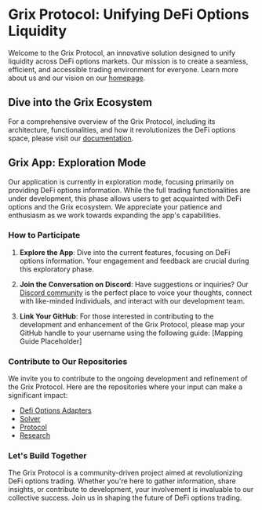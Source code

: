 # Grix Protocol: Unifying DeFi Options Liquidity

Welcome to the Grix Protocol, an innovative solution designed to unify liquidity across DeFi options markets. Our mission is to create a seamless, efficient, and accessible trading environment for everyone. Learn more about us and our vision on our [homepage](<https://grix.finance>).

## Dive into the Grix Ecosystem

For a comprehensive overview of the Grix Protocol, including its architecture, functionalities, and how it revolutionizes the DeFi options space, please visit our [documentation](<https://docs.grix.finance/gitbook>).

## Grix App: Exploration Mode

Our application is currently in exploration mode, focusing primarily on providing DeFi options information. While the full trading functionalities are under development, this phase allows users to get acquainted with DeFi options and the Grix ecosystem. We appreciate your patience and enthusiasm as we work towards expanding the app's capabilities.

### How to Participate

1. **Explore the App**: Dive into the current features, focusing on DeFi options information. Your engagement and feedback are crucial during this exploratory phase.

2. **Join the Conversation on Discord**: Have suggestions or inquiries? Our [Discord community](https://discord.com/invite/ZgPpr9psqp) is the perfect place to voice your thoughts, connect with like-minded individuals, and interact with our development team.

3. **Link Your GitHub**: For those interested in contributing to the development and enhancement of the Grix Protocol, please map your GitHub handle to your username using the following guide: [Mapping Guide Placeholder]

### Contribute to Our Repositories

We invite you to contribute to the ongoing development and refinement of the Grix Protocol. Here are the repositories where your input can make a significant impact:

- [Defi Options Adapters](<https://github.com/grixprotocol/defi-options-adapters>)
- [Solver](<https://github.com/grixprotocol/solver>)
- [Protocol](<https://github.com/grixprotocol/protocol>)
- [Research](<https://github.com/grixprotocol/research>)

### Let's Build Together

The Grix Protocol is a community-driven project aimed at revolutionizing DeFi options trading. Whether you're here to gather information, share insights, or contribute to development, your involvement is invaluable to our collective success. Join us in shaping the future of DeFi options trading.
